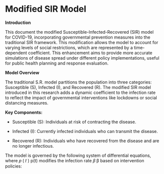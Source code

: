 # Modified SIR Model

**Introduction**

This document the modified Susceptible-Infected-Recovered (SIR) model for COVID-19, incorporating governmental prevention measures into the traditional SIR framework. This modification allows the model to account for varying levels of social restrictions, which are represented by a time-dependent coefficient. This enhancement aims to provide more accurate simulations of disease spread under different policy implementations, useful for public health planning and response evaluation.


**Model Overview**

The traditional S.R. model partitions the population into three categories: Susceptible (S), Infected (I), and Recovered (R). The modified SIR model introduced in this research adds a dynamic coefficient to the infection rate to reflect the impact of governmental interventions like lockdowns or social distancing measures.


**Key Components:**

- Susceptible (S): Individuals at risk of contracting the disease.

- Infected (I): Currently infected individuals who can transmit the disease.

- Recovered (R): Individuals who have recovered from the disease and are no longer infectious.


The model is governed by the following system of differential equations, where 
𝑝
(
𝑡
)
p(t) modifies the infection rate 
𝛽
β based on intervention policies:

